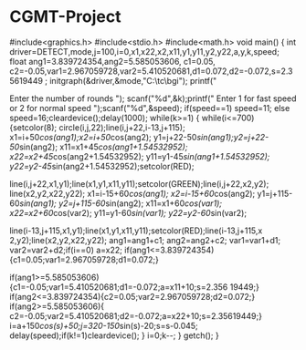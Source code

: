 
# CGMT-Project

#include<graphics.h>
#include<stdio.h>
#include<math.h>
void main()
{
int driver=DETECT,mode,j=100,i=0,x1,x22,x2,x11,y1,y11,y2,y22,a,y,k,speed;
float ang1=3.839724354,ang2=5.585053606, c1=0.05,
c2=-0.05,var1=2.967059728,var2=5.410520681,d1=0.072,d2=-0.072,s=2.35619449
;
initgraph(&driver,&mode,"C:\tc\bgi");
printf("

 Enter the number of rounds
"); scanf("%d",&k);printf("
Enter 1 for fast speed or 2 for normal speed
");scanf("%d",&speed);
if(speed==1) speed=11; else speed=16;cleardevice();delay(1000);
while(k>=1)
{
 while(i<=700)
 {setcolor(8);
 circle(i,j,22);line(i,j+22,i-13,j+115);
 x1=i+50*cos(ang1);x2=i+50*cos(ang2);
 y1=j+22-50*sin(ang1);y2=j+22-50*sin(ang2);
 x11=x1+45*cos(ang1+1.54532952); x22=x2+45*cos(ang2+1.54532952);
 y11=y1-45*sin(ang1+1.54532952);
y22=y2-45*sin(ang2+1.54532952);setcolor(RED);

line(i,j+22,x1,y1);line(x1,y1,x11,y11);setcolor(GREEN);line(i,j+22,x2,y2);
line(x2,y2,x22,y22);
 x1=i-15+60*cos(ang1);  x2=i-15+60*cos(ang2);
 y1=j+115-60*sin(ang1); y2=j+115-60*sin(ang2);
 x11=x1+60*cos(var1); x22=x2+60*cos(var2);
 y11=y1-60*sin(var1); y22=y2-60*sin(var2);

line(i-13,j+115,x1,y1);line(x1,y1,x11,y11);setcolor(RED);line(i-13,j+115,x
2,y2);line(x2,y2,x22,y22);
 ang1=ang1+c1; ang2=ang2+c2;
 var1=var1+d1; var2=var2+d2;if(i==0) a=x22;
 if(ang1<=3.839724354){c1=0.05;var1=2.967059728;d1=0.072;}

if(ang1>=5.585053606){c1=-0.05;var1=5.410520681;d1=-0.072;a=x11+10;s=2.356
19449;}
 if(ang2<=3.839724354){c2=0.05;var2=2.967059728;d2=0.072;}
 if(ang2>=5.585053606){
c2=-0.05;var2=5.410520681;d2=-0.072;a=x22+10;s=2.35619449;}
 i=a+150*cos(s)+50;j=320-150*sin(s)-20;s=s-0.045;
 delay(speed);if(k!=1)cleardevice();
 }
 i=0;k--;
 }
getch(); }

